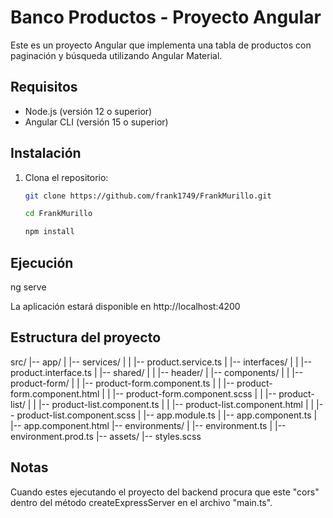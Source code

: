 # Banco Productos - Proyecto Angular

Este es un proyecto Angular que implementa una tabla de productos con paginación y búsqueda utilizando Angular Material.

## Requisitos

- Node.js (versión 12 o superior)
- Angular CLI (versión 15 o superior)

## Instalación

1. Clona el repositorio:

   ```bash
   git clone https://github.com/frank1749/FrankMurillo.git
   
   cd FrankMurillo

   npm install

## Ejecución

   ng serve

   La aplicación estará disponible en http://localhost:4200

## Estructura del proyecto

   src/
   |-- app/
   |   |-- services/
   |   |   |-- product.service.ts
   |   |-- interfaces/
   |   |   |-- product.interface.ts
   |   |-- shared/
   |   |   |-- header/
   |   |-- components/
   |   |   |-- product-form/
   |   |       |-- product-form.component.ts
   |   |       |-- product-form.component.html
   |   |       |-- product-form.component.scss
   |   |   |-- product-list/
   |   |       |-- product-list.component.ts
   |   |       |-- product-list.component.html
   |   |       |-- product-list.component.scss
   |   |-- app.module.ts
   |   |-- app.component.ts
   |   |-- app.component.html
   |-- environments/
   |   |-- environment.ts
   |   |-- environment.prod.ts
   |-- assets/
   |-- styles.scss

## Notas

   Cuando estes ejecutando el proyecto del backend procura que este "cors" dentro del método createExpressServer
   en el archivo "main.ts".



